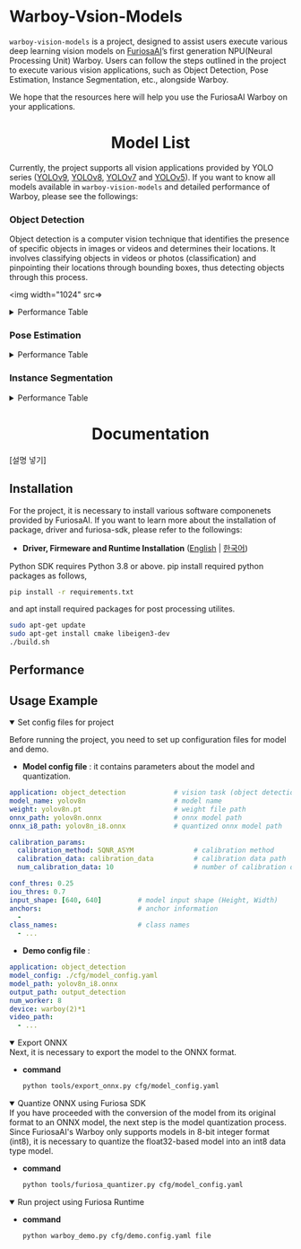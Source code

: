 # Warboy-Vsion-Models
`warboy-vision-models` is a project, designed to assist users execute various deep learning vision models on [FuriosaAI](https://furiosa.ai/)’s first generation NPU(Neural Processing Unit) Warboy. 
Users can follow the steps outlined in the project to execute various vision applications, such as Object Detection, Pose Estimation, Instance Segmentation, etc., alongside Warboy.

We hope that the resources here will help you use the FuriosaAI Warboy on your applications.

# <div align="center">Model List</div>

Currently, the project supports all vision applications provided by YOLO series ([YOLOv9](https://github.com/WongKinYiu/yolov9), [YOLOv8](https://github.com/ultralytics/ultralytics), [YOLOv7](https://github.com/WongKinYiu/yolov7) and [YOLOv5](https://github.com/ultralytics/yolov5)). If you want to know all models available in `warboy-vision-models` and detailed performance of Warboy, please see the followings:

### Object Detection
Object detection is a computer vision technique that identifies the presence of specific objects in images or videos and determines their locations. It involves classifying objects in videos or photos (classification) and pinpointing their locations through bounding boxes, thus detecting objects through this process.

<img width="1024" src=>

<details><summary>Performance Table</summary>
  
| Model   | Size<br><sup>(pixels) | mAP<sup>val<br>50-95 | Speed<br><sup>Warboy Fusion<br>(ms) | Speed<br><sup>Warboy Single PE<br>(ms) |
| ------- | --------------------- | -------------------- | ----------------------------------- | -------------------------------------- |
| YOLOv8n | 640                   | 34.9                 |                                     |                                        |


</details>

### Pose Estimation

<details><summary>Performance Table</summary>

</details>

### Instance Segmentation 

<details><summary>Performance Table</summary>


</details>

# <div align="center">Documentation</div>
[설명 넣기]

## Installation
For the project, it is necessary to install various software componenets provided by FuriosaAI. If you want to learn more about the installation of package, driver and furiosa-sdk, please refer to the followings:

- **Driver, Firmeware and Runtime Installation** ([English](https://furiosa-ai.github.io/docs/latest/en/software/installation.html) | [한국어](https://furiosa-ai.github.io/docs/latest/ko/software/installation.html))


Python SDK requires Python 3.8 or above. pip install required python packages as follows,
```sh
pip install -r requirements.txt
```
and apt install required packages for post processing utilites.
```sh
sudo apt-get update
sudo apt-get install cmake libeigen3-dev
./build.sh
```

## Performance

## Usage Example

<details open>
<summary> Set config files for project </summary>
  
Before running the project, you need to set up configuration files for model and demo.

- **Model config file** : it contains parameters about the model and quantization. 
```yaml
application: object_detection            # vision task (object detection | pose estimation | instance segmentation)
model_name: yolov8n                      # model name
weight: yolov8n.pt                       # weight file path
onnx_path: yolov8n.onnx                  # onnx model path
onnx_i8_path: yolov8n_i8.onnx            # quantized onnx model path

calibration_params:
  calibration_method: SQNR_ASYM               # calibration method
  calibration_data: calibration_data          # calibration data path
  num_calibration_data: 10                    # number of calibration data

conf_thres: 0.25
iou_thres: 0.7
input_shape: [640, 640]         # model input shape (Height, Width)
anchors:                        # anchor information
  - 
class_names:                    # class names
  - ...
```

- **Demo config file** : 

```yaml
application: object_detection
model_config: ./cfg/model_config.yaml
model_path: yolov8n_i8.onnx
output_path: output_detection
num_worker: 8
device: warboy(2)*1
video_path: 
  - ...
```

</details>

<details open>
<summary> Export ONNX </summary>
Next, it is necessary to export the model to the ONNX format. 

- **command**
  ```sh
  python tools/export_onnx.py cfg/model_config.yaml
  ```

</details>

<details open>
<summary> Quantize ONNX using Furiosa SDK </summary>
If you have proceeded with the conversion of the model from its original format to an ONNX model, the next step is the model quantization process. Since FuriosaAI's Warboy only supports models in 8-bit integer format (int8), it is necessary to quantize the float32-based model into an int8 data type model. 

- **command**
  ```sh
  python tools/furiosa_quantizer.py cfg/model_config.yaml
  ```
</details>

<details open>
<summary> Run project using Furiosa Runtime </summary>
  
- **command**
  
  ```sh
  python warboy_demo.py cfg/demo.config.yaml file
  ```
</details>

